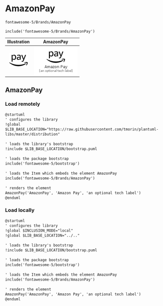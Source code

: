 # AmazonPay


```text
fontawesome-5/Brands/AmazonPay
```

```text
include('fontawesome-5/Brands/AmazonPay')
```



| Illustration | AmazonPay |
| :---: | :---: |
| ![illustration for Illustration](../../fontawesome-5/Brands/AmazonPay.png) | ![illustration for AmazonPay](../../fontawesome-5/Brands/AmazonPay.Local.png) |




## AmazonPay

### Load remotely
```plantuml
@startuml
' configures the library
!global $LIB_BASE_LOCATION="https://raw.githubusercontent.com/tmorin/plantuml-libs/master/distribution"

' loads the library's bootstrap
!include $LIB_BASE_LOCATION/bootstrap.puml

' loads the package bootstrap
include('fontawesome-5/bootstrap')

' loads the Item which embeds the element AmazonPay
include('fontawesome-5/Brands/AmazonPay')

' renders the element
AmazonPay('AmazonPay', 'Amazon Pay', 'an optional tech label')
@enduml
```

### Load locally
```plantuml
@startuml
' configures the library
!global $INCLUSION_MODE="local"
!global $LIB_BASE_LOCATION="../.."

' loads the library's bootstrap
!include $LIB_BASE_LOCATION/bootstrap.puml

' loads the package bootstrap
include('fontawesome-5/bootstrap')

' loads the Item which embeds the element AmazonPay
include('fontawesome-5/Brands/AmazonPay')

' renders the element
AmazonPay('AmazonPay', 'Amazon Pay', 'an optional tech label')
@enduml
```

